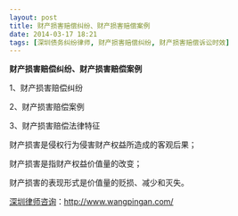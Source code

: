 ```yaml
---
layout: post
title: 财产损害赔偿纠纷、财产损害赔偿案例
date: 2014-03-17 18:21
tags: [深圳债务纠纷律师, 财产损害赔偿纠纷, 财产损害赔偿诉讼时效]
---
```

<strong>财产损害赔偿纠纷、财产损害赔偿案例</strong>

1、财产损害赔偿纠纷

2、财产损害赔偿案例

3、财产损害赔偿法律特征

财产损害是侵权行为侵害财产权益所造成的客观后果；

财产损害是指财产权益价值量的改变；

财产损害的表现形式是价值量的贬损、减少和灭失。

<a href="http://www.wangpingan.com/">深圳律师咨询</a>：<a href="http://www.wangpingan.com/">http://www.wangpingan.com/</a>

